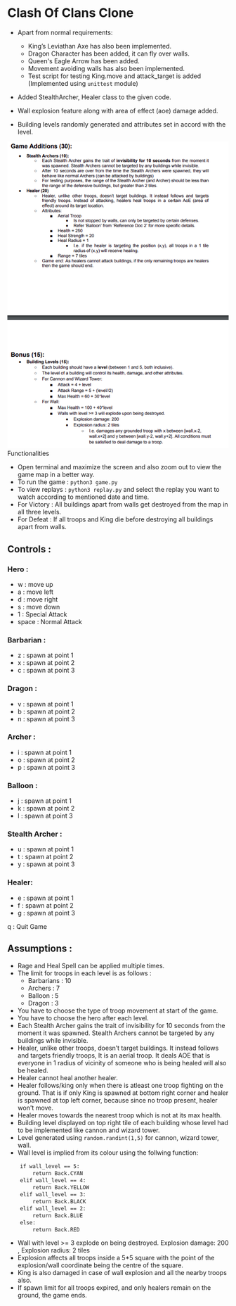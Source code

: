 # Clash Of Clans Clone

- Apart from normal requirements:
    - King’s Leviathan Axe has also been implemented.
    - Dragon Character has been added, it can fly over walls.
    - Queen's Eagle Arrow has been added.
    - Movement avoiding walls has also been implemented.
    - Test script for testing King.move and attack_target is added (Implemented using ```unittest``` module)
    
- Added StealthArcher, Healer class to the given code.
- Wall explosion feature along with area of effect (aoe) damage added.
- Building levels randomly generated and attributes set in accord with the level.

<img src="./additions.png"> Functionalities </img>

- Open terminal and maximize the screen and also zoom out to view the game map in a better way.
- To run the game : `python3 game.py`
- To view replays : `python3 replay.py`  and select the replay you want to watch according to mentioned date and time.
- For Victory : All buildings apart from walls get destroyed from the map in all three levels.
- For Defeat : If all troops and King die before destroying all buildings apart from walls.

## Controls :

### Hero :

- w : move up
- a : move left
- d : move right
- s : move down
- 1 : Special Attack
- space : Normal Attack

### Barbarian :

- z : spawn at point 1
- x : spawn at point 2
- c : spawn at point 3

### Dragon :

- v : spawn at point 1
- b : spawn at point 2
- n : spawn at point 3

### Archer :

- i : spawn at point 1
- o : spawn at point 2
- p : spawn at point 3

### Balloon :

- j : spawn at point 1
- k : spawn at point 2
- l : spawn at point 3

### Stealth Archer : 

- u : spawn at point 1
- t : spawn at point 2
- y : spawn at point 3

### Healer:

- e : spawn at point 1
- f : spawn at point 2
- g : spawn at point 3

q : Quit Game

## Assumptions :

- Rage and Heal Spell can be applied multiple times.
- The limit for troops in each level is as follows :
    - Barbarians : 10
    - Archers : 7
    - Balloon : 5
    - Dragon : 3
- You have to choose the type of troop movement at start of the game.
- You have to choose the hero after each level.
- Each Stealth Archer gains the trait of invisibility for 10 seconds from the moment it was spawned. Stealth Archers cannot be targeted by any buildings while invisible.
- Healer, unlike other troops, doesn’t target buildings. It instead follows and targets friendly troops, It is an aerial troop. It deals AOE that is everyone in 1 radius of vicinity of someone who is being healed will also be healed.
- Healer cannot heal another healer.
- Healer follows/king only when there is atleast one troop fighting on the ground. That is if only King is spawned at bottom right corner and healer is spawned at top left corner, because since no troop present, healer won't move.
- Healer moves towards the nearest troop which is not at its max health.
- Building level displayed on top right tile of each building whose level had to be implemented like cannon and wizard tower.
- Level generated using ```random.randint(1,5)``` for cannon, wizard tower, wall.
- Wall level is implied from its colour using the follwing function:

```
    if wall_level == 5:
        return Back.CYAN
    elif wall_level == 4:
        return Back.YELLOW
    elif wall_level == 3:
        return Back.BLACK
    elif wall_level == 2:
        return Back.BLUE
    else:
        return Back.RED
```

- Wall with level >= 3 explode on being destroyed. Explosion damage: 200 , Explosion radius: 2 tiles
- Explosion affects all troops inside a 5*5 square with the point of the explosion/wall coordinate being the centre of the square.
- King is also damaged in case of wall explosion and all the nearby troops also.
- If spawn limit for all troops expired, and only healers remain on the ground, the game ends.
